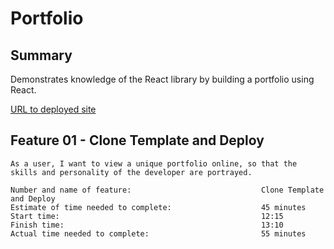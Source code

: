 # Portfolio

## Summary

Demonstrates knowledge of the React library by building a portfolio using React.

[URL to deployed site](https://resilient-hotteok-1288a9.netlify.app/)

## Feature 01 - Clone Template and Deploy

    As a user, I want to view a unique portfolio online, so that the skills and personality of the developer are portrayed.

    Number and name of feature:                             Clone Template and Deploy
    Estimate of time needed to complete:                    45 minutes
    Start time:                                             12:15
    Finish time:                                            13:10
    Actual time needed to complete:                         55 minutes
